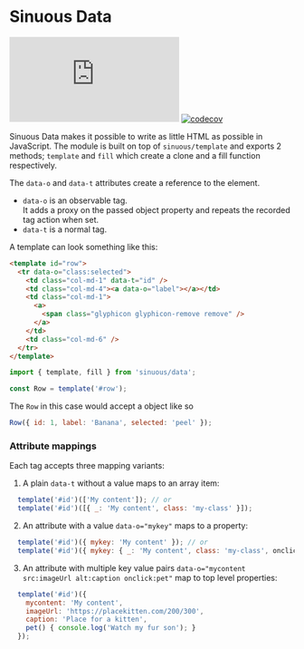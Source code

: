 # Sinuous Data

![Badge size](https://img.badgesize.io/https://unpkg.com/sinuous/dist/data.min.js?compression=gzip&label=gzip&style=flat-square)
[![codecov](https://img.shields.io/codecov/c/github/luwes/sinuous/data.svg?style=flat-square)](https://codecov.io/gh/luwes/sinuous)

Sinuous Data makes it possible to write as little HTML as possible in JavaScript. The module is built on top of `sinuous/template` and exports 2 methods; `template` and `fill` which create a clone and a fill function respectively.

The `data-o` and `data-t` attributes create a reference to the element.

- `data-o` is an observable tag.  
  It adds a proxy on the passed object property and repeats the recorded tag action when set.
- `data-t` is a normal tag.

A template can look something like this:

```html
<template id="row">
  <tr data-o="class:selected">
    <td class="col-md-1" data-t="id" />
    <td class="col-md-4"><a data-o="label"></a></td>
    <td class="col-md-1">
      <a>
        <span class="glyphicon glyphicon-remove remove" />
      </a>
    </td>
    <td class="col-md-6" />
  </tr>
</template>
```

```js
import { template, fill } from 'sinuous/data';

const Row = template('#row');
```

The `Row` in this case would accept a object like so

```js
Row({ id: 1, label: 'Banana', selected: 'peel' });
```

### Attribute mappings

Each tag accepts three mapping variants:

1. A plain `data-t` without a value maps to an array item:

```js
  template('#id')(['My content']); // or
  template('#id')([{ _: 'My content', class: 'my-class' }]);
```

2. An attribute with a value `data-o="mykey"` maps to a property:

```js
  template('#id')({ mykey: 'My content' }); // or
  template('#id')({ mykey: { _: 'My content', class: 'my-class', onclick }});
```

3. An attribute with multiple key value pairs `data-o="mycontent src:imageUrl alt:caption onclick:pet"` map to top level properties:

```js
  template('#id')({
    mycontent: 'My content',
    imageUrl: 'https://placekitten.com/200/300',
    caption: 'Place for a kitten',
    pet() { console.log('Watch my fur son'); }
  });
```
